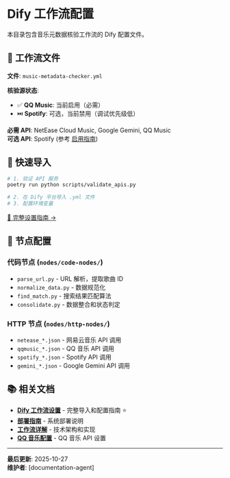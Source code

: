 # Dify 工作流配置

本目录包含音乐元数据核验工作流的 Dify 配置文件。

## 📁 工作流文件

**文件**: `music-metadata-checker.yml`

**核验源状态**:

- ✅ **QQ Music**: 当前启用（必需）
- ⏭️ **Spotify**: 可选，当前禁用（调试优先级低）

**必需 API**: NetEase Cloud Music, Google Gemini, QQ Music  
**可选 API**: Spotify (参考 [启用指南](../docs/guides/WORKFLOW_OVERVIEW.md#enabling-spotify-validation))

## 🚀 快速导入

```bash
# 1. 验证 API 服务
poetry run python scripts/validate_apis.py

# 2. 在 Dify 平台导入 .yml 文件
# 3. 配置环境变量
```

[📖 完整设置指南 →](../docs/guides/DIFY_WORKFLOW_SETUP.md)

## 🔧 节点配置

### 代码节点 (`nodes/code-nodes/`)

- `parse_url.py` - URL 解析，提取歌曲 ID
- `normalize_data.py` - 数据规范化
- `find_match.py` - 搜索结果匹配算法
- `consolidate.py` - 数据整合和状态判定

### HTTP 节点 (`nodes/http-nodes/`)

- `netease_*.json` - 网易云音乐 API 调用
- `qqmusic_*.json` - QQ 音乐 API 调用
- `spotify_*.json` - Spotify API 调用
- `gemini_*.json` - Google Gemini API 调用

## 📚 相关文档

- **[Dify 工作流设置](../docs/guides/DIFY_WORKFLOW_SETUP.md)** - 完整导入和配置指南 ⭐
- **[部署指南](../docs/guides/DEPLOYMENT.md)** - 系统部署说明
- **[工作流详解](../docs/guides/WORKFLOW_OVERVIEW.md)** - 技术架构和实现
- **[QQ 音乐配置](../docs/guides/QQMUSIC_API_SETUP.md)** - QQ 音乐 API 设置

---

**最后更新**: 2025-10-27  
**维护者**: [documentation-agent]
